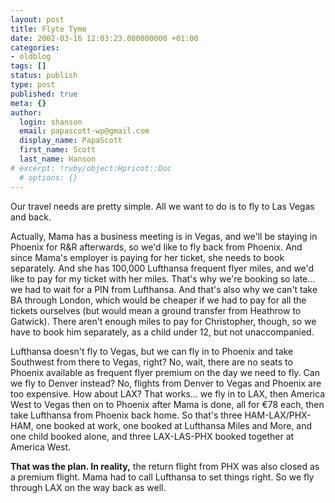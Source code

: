 ```yaml
---
layout: post
title: Flyte Tyme
date: 2002-03-16 12:03:23.000000000 +01:00
categories:
- oldblog
tags: []
status: publish
type: post
published: true
meta: {}
author:
  login: shanson
  email: papascott-wp@gmail.com
  display_name: PapaScott
  first_name: Scott
  last_name: Hanson
# excerpt: !ruby/object:Hpricot::Doc
  # options: {}
---
```

<p>Our travel needs are pretty simple. All we want to do is to fly to Las Vegas and back.</p>
<p>Actually, Mama has a business meeting is in Vegas, and we'll be staying in Phoenix for R&amp;R afterwards, so we'd like to fly back from Phoenix. And since Mama's employer is paying for her ticket, she needs to book separately. And she has 100,000 Lufthansa frequent flyer miles, and we'd like to pay for my ticket with her miles. That's why we're booking so late... we had to wait for a PIN from Lufthansa. And that's also why we can't take BA through London, which would be cheaper if we had to pay for all the tickets ourselves (but would mean a ground transfer from Heathrow to Gatwick). There aren't enough miles to pay for Christopher, though, so we have to book him separately, as a child under 12, but not unaccompanied.</p>
<p>Lufthansa doesn't fly to Vegas, but we can fly in to Phoenix and take Southwest from there to Vegas, right? No, wait, there are no seats to Phoenix available as frequent flyer premium on the day we need to fly. Can we fly to Denver instead? No, flights from Denver to Vegas and Phoenix are too expensive. How about LAX? That works... we fly in to LAX, then America West to Vegas then on to Phoenix after Mama is done, all for &euro;78 each, then take Lufthansa from Phoenix back home. So that's three HAM-LAX/PHX-HAM, one booked at work, one booked at Lufthansa Miles and More, and one child booked alone, and three LAX-LAS-PHX booked together at America West.</p>
<p><b>That was the plan. In reality,</b> the return flight from PHX was also closed as a premium flight. Mama had to call Lufthansa to set things right. So we fly through LAX on the way back as well.</p>
